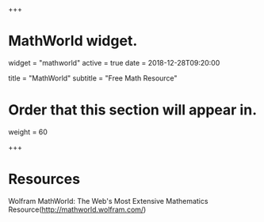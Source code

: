 +++
# MathWorld widget.
widget = "mathworld"
active = true
date = 2018-12-28T09:20:00

title = "MathWorld"
subtitle = "Free Math Resource"

# Order that this section will appear in.
weight = 60

+++

# Resources
Wolfram MathWorld: The Web's Most Extensive Mathematics Resource(http://mathworld.wolfram.com/)
